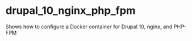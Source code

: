 # drupal_10_nginx_php_fpm
Shows how to configure a Docker container for Drupal 10, nginx, and PHP-FPM
